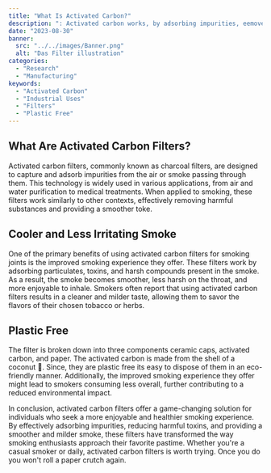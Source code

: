 ```yaml
---
title: "What Is Activated Carbon?"
description: ": Activated carbon works, by adsorbing impurities, eemove toxins, cool the smoke, = fewer coughs."
date: "2023-08-30"
banner:
  src: "../../images/Banner.png"
  alt: "Das Filter illustration"
categories:
  - "Research"
  - "Manufacturing"
keywords:
  - "Activated Carbon"
  - "Industrial Uses"
  - "Filters"
  - "Plastic Free"
---
```


## What Are Activated Carbon Filters?

Activated carbon filters, commonly known as charcoal filters, are designed to capture and adsorb impurities from the air or smoke passing through them. This technology is widely used in various applications, from air and water purification to medical treatments. When applied to smoking, these filters work similarly to other contexts, effectively removing harmful substances and providing a smoother toke.

## Cooler and Less Irritating Smoke

One of the primary benefits of using activated carbon filters for smoking joints is the improved smoking experience they offer. These filters work by adsorbing particulates, toxins, and harsh compounds present in the smoke. As a result, the smoke becomes smoother, less harsh on the throat, and more enjoyable to inhale. Smokers often report that using activated carbon filters results in a cleaner and milder taste, allowing them to savor the flavors of their chosen tobacco or herbs.

## Plastic Free

The filter is broken down into three components ceramic caps, activated carbon, and paper. The activated carbon is made from the shell of a coconut 🥥. Since, they are plastic free its easy to dispose of them in an eco-friendly manner. Additionally, the improved smoking experience they offer might lead to smokers consuming less overall, further contributing to a reduced environmental impact.

In conclusion, activated carbon filters offer a game-changing solution for individuals who seek a more enjoyable and healthier smoking experience. By effectively adsorbing impurities, reducing harmful toxins, and providing a smoother and milder smoke, these filters have transformed the way smoking enthusiasts approach their favorite pastime. Whether you're a casual smoker or daily, activated carbon filters is worth trying. Once you do you won't roll a paper crutch again.